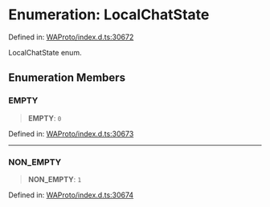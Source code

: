 # Enumeration: LocalChatState

Defined in: [WAProto/index.d.ts:30672](https://github.com/Fokusdotid/Baileys/blob/58a03b5a49cf326e1050515994499cb0bb76662f/WAProto/index.d.ts#L30672)

LocalChatState enum.

## Enumeration Members

### EMPTY

> **EMPTY**: `0`

Defined in: [WAProto/index.d.ts:30673](https://github.com/Fokusdotid/Baileys/blob/58a03b5a49cf326e1050515994499cb0bb76662f/WAProto/index.d.ts#L30673)

***

### NON\_EMPTY

> **NON\_EMPTY**: `1`

Defined in: [WAProto/index.d.ts:30674](https://github.com/Fokusdotid/Baileys/blob/58a03b5a49cf326e1050515994499cb0bb76662f/WAProto/index.d.ts#L30674)
